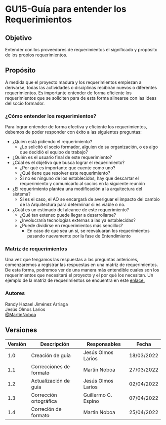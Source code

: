 # GU15-Guía para entender los Requerimientos



## Objetivo

Entender con los proveedores de requerimientos el significado y propósito de los propios requerimientos.



## Propósito

A medida que el proyecto madura y los requerimientos empiezan a derivarse, todas las actividades o disciplinas recibirán nuevos o diferentes requerimientos. Es importante entender de forma eficiente los requerimientos que se soliciten para de esta forma alinearse con las ideas del socio formador.


### ¿Cómo entender los requerimientos?   

Para lograr entender de forma efectiva y eficiente los requerimientos, debemos de poder responder con éxito a las siguientes preguntas:
- ¿Quién está pidiendo el requerimiento?
    - ¿Lo solicitó el socio formador, alguien de su organización, o es algo que decidió el equipo de trabajo?
- ¿Quién es el usuario final de este requerimiento?
- ¿Cúal es el objetivo que busca lograr el requerimiento?
    - ¿Por qué es importante que cuente como uno?
    - ¿Qué tiene que resolver este requerimiento? 
    - Si no es ninguno de los establecidos, hay que descartar el requerimiento y comunicarlo al socios en la siguiente reunión
- ¿El requerimiento plantea una modificación a la arquitectura del sistema?
    - Si es el caso, el AO se encargará de averiguar el impacto del cambio de la Arquitectura para determinar si es viable o no. 
- ¿Cuál es un estimado del alcance de este requerimiento?
    - ¿Qué tan extenso puede llegar a desarrollarse?
    - ¿Involucraría tecnologías externas a las ya establecidas?
    - ¿Puede dividirse en requerimientos más sencillos? 
        - En caso de que sea un sí, se reevaluaran los requerimientos pasando nuevamente por la fase de Entendimiento

### Matriz de requerimientos   

Una vez que tengamos las respuestas a las preguntas anteriores, comenzaremos a registrar las respuestas en una matriz de requerimientos. De esta forma, podremos ver de una manera más entendible cuales son los requerimientos que necesitará el proyecto y el por qué los necesitan.
Un ejemplo de la matriz de requerimientos se encuentra en este [enlace.](https://docs.google.com/spreadsheets/d/1p39uJILHLd_nRUBcTG_wmmYRhMnoDSX4H9eP6_1bQcc/edit?usp=sharing)





### Autores
Randy Hazael Jiménez Arriaga  
Jesús Olmos Larios  
[@MartinNoboa](https://www.github.com/MartinNoboa)

## Versiones

| Versión | Descripción             | Responsables   | Fecha      |
| ------- | ----------------------- | -------------- | ---------- |
| 1.0     | Creación de guía        | Jesús Olmos Larios | 18/03/2022 |
| 1.1     | Correcciones de formato | Martin Noboa | 27/03/2022 |
| 1.2     | Actualización de guía   | Jesús Olmos Larios | 02/04/2022 |
| 1.3     | Corrección ortográfica  | Guillermo C. Espino | 07/04/2022 |
| 1.4     | Correción de formato  | Martin Noboa | 25/04/2022 |






